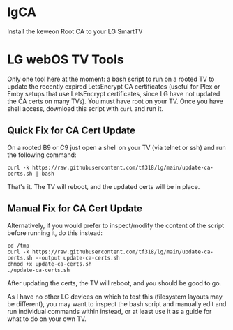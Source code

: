 # lgCA
Install the keweon Root CA to your LG SmartTV

# LG webOS TV Tools

Only one tool here at the moment: a bash script to run on a rooted TV to update the recently expired LetsEncrypt CA certificates (useful for Plex or Emby setups that use LetsEncrypt certificates, since LG have not updated the CA certs on many TVs). You must have root on your TV. Once you have shell access, download this script with `curl` and run it.

## Quick Fix for CA Cert Update

On a rooted B9 or C9 just open a shell on your TV (via telnet or ssh) and run the following command:

    curl -k https://raw.githubusercontent.com/tf318/lg/main/update-ca-certs.sh | bash

That's it. The TV will reboot, and the updated certs will be in place.

## Manual Fix for CA Cert Update

Alternatively, if you would prefer to inspect/modify the content of the script before running it, do this instead:

    cd /tmp
    curl -k https://raw.githubusercontent.com/tf318/lg/main/update-ca-certs.sh --output update-ca-certs.sh
    chmod +x update-ca-certs.sh
    ./update-ca-certs.sh

After updating the certs, the TV will reboot, and you should be good to go.

As I have no other LG devices on which to test this (filesystem layouts may be different), you may want to inspect the bash script and manually edit and run individual commands within instead, or at least use it as a guide for what to do on your own TV.
